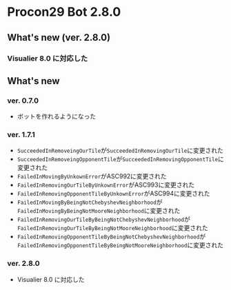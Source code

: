 # Procon29 Bot 2.8.0

## What's new (ver. 2.8.0)

### Visualier 8.0 に対応した

## What's new

### ver. 0.7.0

- ボットを作れるようになった

### ver. 1.7.1

- `SucceededInRemoveingOurTile`が`SucceededInRemovingOurTile`に変更された  
- `SucceededInRemoveingOpponentTile`が`SucceededInRemovingOpponentTile`に変更された
- `FailedInMovingByUnkownError`がASC992に変更された
- `FailedInRemovingOurTileByUnkownError`がASC993に変更された
- `FailedInRemovingOpponentTileByUnkownError`がASC994に変更された
- `FailedInMovingByBeingNotChebyshevNeighborhood`が`FailedInMovingByBeingNotMooreNeighborhood`に変更された  
- `FailedInRemovingOurTileByBeingNotChebyshevNeighborhood`が`FailedInRemovingOurTileByBeingNotMooreNeighborhood`に変更された  
- `FailedInRemovingOpponentTileByBeingNotChebyshevNeighborhood`が`FailedInRemovingOpponentTileByBeingNotMooreNeighborhood`に変更された  

### ver. 2.8.0

- Visualier 8.0 に対応した